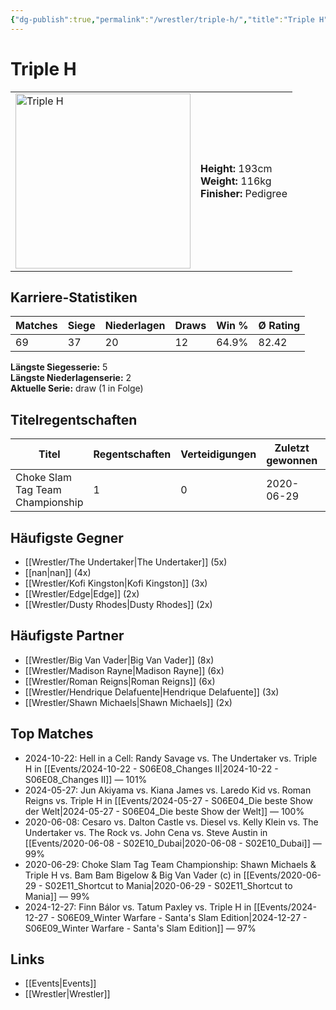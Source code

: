 ```yaml
---
{"dg-publish":true,"permalink":"/wrestler/triple-h/","title":"Triple H","tags":["wrestler"],"noteIcon":""}
---
```



# Triple H

<table>
        <tr>
        <td><img src="https://github.com/CptSpaulding1980/choke-slam-wrestling/releases/download/images/Triple_H.png" width="280" alt="Triple H"></td>
        <td>
        <b>Height:</b> 193cm<br>
        <b>Weight:</b> 116kg<br>
        <b>Finisher:</b> Pedigree<br>
        </td>
        </tr>
        </table>
        
## Karriere-Statistiken

| Matches | Siege | Niederlagen | Draws | Win % | Ø Rating |
|---------|-------|-------------|-------|-------|-----------|
| 69 | 37 | 20 | 12 | 64.9% | 82.42 |

**Längste Siegesserie:** 5<br>**Längste Niederlagenserie:** 2<br>**Aktuelle Serie:** draw (1 in Folge)

## Titelregentschaften
| Titel | Regentschaften | Verteidigungen | Zuletzt gewonnen | Aktuell |
|-------|---------------|----------------|------------------|---------|
| Choke Slam Tag Team Championship | 1 | 0 | 2020-06-29 |  |


## Häufigste Gegner
- [[Wrestler/The Undertaker\|The Undertaker]] (5x)
- [[nan\|nan]] (4x)
- [[Wrestler/Kofi Kingston\|Kofi Kingston]] (3x)
- [[Wrestler/Edge\|Edge]] (2x)
- [[Wrestler/Dusty Rhodes\|Dusty Rhodes]] (2x)

## Häufigste Partner
- [[Wrestler/Big Van Vader\|Big Van Vader]] (8x)
- [[Wrestler/Madison Rayne\|Madison Rayne]] (6x)
- [[Wrestler/Roman Reigns\|Roman Reigns]] (6x)
- [[Wrestler/Hendrique Delafuente\|Hendrique Delafuente]] (3x)
- [[Wrestler/Shawn Michaels\|Shawn Michaels]] (2x)

## Top Matches
- 2024-10-22: Hell in a Cell: Randy Savage vs. The Undertaker vs. Triple H in [[Events/2024-10-22 - S06E08_Changes II\|2024-10-22 - S06E08_Changes II]] — 101%
- 2024-05-27: Jun Akiyama vs. Kiana James vs. Laredo Kid vs. Roman Reigns vs. Triple H in [[Events/2024-05-27 - S06E04_Die beste Show der Welt\|2024-05-27 - S06E04_Die beste Show der Welt]] — 100%
- 2020-06-08: Cesaro  vs. Dalton Castle vs. Diesel vs. Kelly Klein vs. The Undertaker  vs. The Rock vs. John Cena vs. Steve Austin in [[Events/2020-06-08 - S02E10_Dubai\|2020-06-08 - S02E10_Dubai]] — 99%
- 2020-06-29: Choke Slam Tag Team Championship: Shawn Michaels & Triple H vs. Bam Bam Bigelow & Big Van Vader (c) in [[Events/2020-06-29 - S02E11_Shortcut to Mania\|2020-06-29 - S02E11_Shortcut to Mania]] — 99%
- 2024-12-27: Finn Bálor vs. Tatum Paxley vs. Triple H in [[Events/2024-12-27 - S06E09_Winter Warfare - Santa's Slam Edition\|2024-12-27 - S06E09_Winter Warfare - Santa's Slam Edition]] — 97%

## Links
- [[Events\|Events]]
- [[Wrestler\|Wrestler]]
